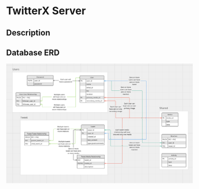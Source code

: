 # TwitterX Server

## Description

## Database ERD
![Alt text](<https://github.com/ug13370/twitter-x-server/blob/master/assets/ERD.png>)